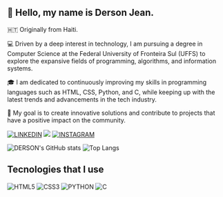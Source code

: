 ## 👋 Hello, my name is Derson Jean.

🇭🇹 Originally from Haiti.

💻 Driven by a deep interest in technology, I am pursuing a degree in Computer Science at the Federal University of Fronteira Sul (UFFS) to explore the expansive fields of programming, algorithms, and information systems.

🎓 I am dedicated to continuously improving my skills in programming languages such as HTML, CSS, Python, and C, while keeping up with the latest trends and advancements in the tech industry.

🌟 My goal is to create innovative solutions and contribute to projects that have a positive impact on the community.


[![LINKEDIN](https://img.shields.io/badge/LinkedIn-0077B5?style=for-the-badge&logo=linkedin&logoColor=white)](https://www.linkedin.com/in/derson-jean-a88883313/)
<a href = "mailto:derson.jean@estudante.uffs.edu.br"><img src="https://img.shields.io/badge/Gmail-D14836?style=for-the-badge&logo=gmail&logoColor=white"></a>
[![INSTAGRAM](https://img.shields.io/badge/Instagram-E4405F?style=for-the-badge&logo=instagram&logoColor=white)](https://www.instagram.com/derson.jean/)

![DERSON's GitHub stats](https://github-readme-stats.vercel.app/api?username=DersonJean&show_icons=true&theme=dark)
![Top Langs](https://github-readme-stats.vercel.app/api/top-langs/?username=DersonJean&layout=compact)

## Tecnologies that I use

<div style="display: inline-block">
    <img align="center" alt="HTML5" src="https://img.shields.io/badge/HTML5-E34F26?style=for-the-badge&logo=html5&logoColor=white"/>
    <img align="center" alt="CSS3" src="https://img.shields.io/badge/CSS3-1572B6?style=for-the-badge&logo=css3&logoColor=white"/>
    <img align="center" alt="PYTHON" src="https://img.shields.io/badge/Python-14354C?style=for-the-badge&logo=python&logoColor=white"/>
    <img align="center" alt="C" src="https://img.shields.io/badge/C-00599C?style=for-the-badge&logo=c&logoColor=white"/>
</div><br/>
